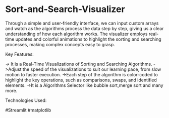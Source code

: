 # Sort-and-Search-Visualizer
Through a simple and user-friendly interface, we can input custom arrays and watch as the algorithms process the data step by step, giving us a clear understanding of how each algorithm works. The visualizer employs real-time updates and colorful animations to highlight the sorting and searching processes, making complex concepts easy to grasp.

Key Features:

-> It is a Real-Time Visualizations of Sorting and Searching Algorithms.
->Adjust the speed of the visualizations to suit our learning pace, from slow motion to faster execution.
->Each step of the algorithm is color-coded to highlight the key operations, such as comparisons, swaps, and identified elements.
->It is a Algorithms Selector like bubble sort,merge sort and many more.

Technologies Used:

#Streamlit
#matplotlib


